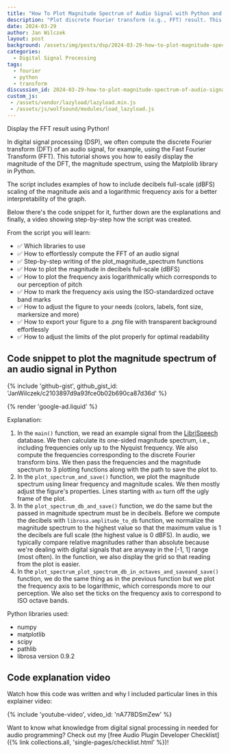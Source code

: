 ```yaml
---
title: "How To Plot Magnitude Spectrum of Audio Signal with Python and Matplotlib | Tutorial for Beginners"
description: "Plot discrete Fourier transform (e.g., FFT) result. This tutorial + explainer video shows you how to do it in Python"
date: 2024-03-29
author: Jan Wilczek
layout: post
background: /assets/img/posts/dsp/2024-03-29-how-to-plot-magnitude-spectrum-of-audio-signals-with-python-and-matplotlib/Thumbnail.webp
categories:
  - Digital Signal Processing
tags:
  - fourier
  - python
  - transform
discussion_id: 2024-03-29-how-to-plot-magnitude-spectrum-of-audio-signals-with-python-and-matplotlib
custom_js:
 - /assets/vendor/lazyload/lazyload.min.js
 - /assets/js/wolfsound/modules/load_lazyload.js
---
```

Display the FFT result using Python!

In digital signal processing (DSP), we often compute the discrete Fourier transform (DFT) of an audio signal, for example, using the Fast Fourier Transform (FFT). This tutorial shows you how to easily display the magnitude of the DFT, the magnitude spectrum, using the Matplolib library in Python.

The script includes examples of how to include decibels full-scale (dBFS) scaling of the magnitude axis and a logarithmic frequency axis for a better interpretability of the graph.

Below there's the code snippet for it, further down are the explanations and finally, a video showing step-by-step how the script was created.

From the script you will learn:

* ✅ Which libraries to use
* ✅ How to effortlessly compute the FFT of an audio signal
* ✅ Step-by-step writing of the plot_magnitude_spectrum functions
* ✅ How to plot the magnitude in decibels full-scale (dBFS)
* ✅ How to plot the frequency axis logarithmically which corresponds to our perception of pitch
* ✅ How to mark the frequency axis using the ISO-standardized octave band marks
* ✅ How to adjust the figure to your needs (colors, labels, font size, markersize and more)
* ✅ How to export your figure to a .png file with transparent background effortlessly
* ✅ How to adjust the limits of the plot properly for optimal readability

## Code snippet to plot the magnitude spectrum of an audio signal in Python

{% include 'github-gist', github_gist_id: 'JanWilczek/c2103897d9a93fce0b02b690ca87d36d' %}

{% render 'google-ad.liquid' %}

Explanation:

1. In the `main()` function, we read an example signal from the [LibriSpeech](https://www.openslr.org/12/) database. We then calculate its one-sided magnitude spectrum, i.e., including frequencies only up to the Nyquist frequency. We also compute the frequencies corresponding to the discrete Fourier transform bins. We then pass the frequencies and the magnitude spectrum to 3 plotting functions along with the path to save the plot to.
2. In the `plot_spectrum_and_save()` function, we plot the magnitude spectrum using linear frequency and magnitude scales. We then mostly adjust the figure's properties. Lines starting with `ax` turn off the ugly frame of the plot.
2. In the `plot_spectrum_db_and_save()` function, we do the same but the passed in magnitude spectrum must be in decibels. Before we compute the decibels with `librosa.amplitude_to_db` function, we normalize the magnitude spectrum to the highest value so that the maximum value is 1 the decibels are full scale (the highest value is 0 dBFS). In audio, we typically compare relative magnitudes rather than absolute because we're dealing with digital signals that are anyway in the [-1, 1] range (most often). In the function, we also display the grid so that reading from the plot is easier.
2. In the `plot_spectrum_plot_spectrum_db_in_octaves_and_saveand_save()` function, we do the same thing as in the previous function but we plot the frequency axis to be logarithmic, which corresponds more to our perception. We also set the ticks on the frequency axis to correspond to ISO octave bands.

Python libraries used:

* numpy
* matplotlib
* scipy
* pathlib
* librosa version 0.9.2

## Code explanation video

Watch how this code was written and why I included particular lines in this explainer video:

{% include 'youtube-video', video_id: 'nA778DSmZew' %}

Want to know what knowledge from digital signal processing in needed for audio programming? Check out my [free Audio Plugin Developer Checklist]({% link collections.all, 'single-pages/checklist.html' %})!
